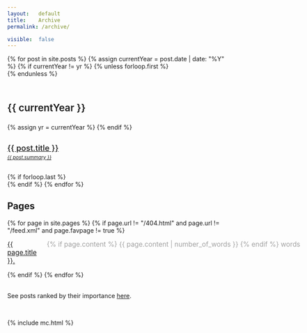 ```yaml
---
layout:   default
title:    Archive
permalink: /archive/

visible:  false
---
```


<style type="text/css">
  
  .post-list{
	display: flex;
	flex-direction: column;
	gap: 2em
  }

  .post-link{
    min-width: 55%;
    /* max-width: 75%; */
    font-size: 1.3em;
    line-height: 1.3em;
    /* text-decoration-style: dotted; */
    font-weight: 500;
    color: var(--dark-green);
  }

  .spaced{
    display: flex;
    flex-direction: column;
    gap: 3px;
  }

  .nolink{
	font-size: 0.8em;
	line-height: 1.3em
  }

  .archive-link
  {
    font-size: 20px;
  }

  h3.year{
    margin-top: 2.5em;
    margin-bottom: 1em;
    font-size: 1.6em;
    color: var(--theme-color);
    font-weight: 600;
  }


  .page-list{
    display: flex;
    flex-direction: column;
    gap: 1em;
  }

  .page-item{
    display: flex;
    justify-content: space-between;
    font-size: 1.1em;
    gap: 1.5em;
  }

  .page-item div{
    flex-shrink: 0;
    opacity: 0.4;
  }

  @media (max-width: 600px){

	.post-list{
		gap: 2em
	}

	.post-link{
		max-width: 100%
	}
  }

</style>


<script async src="https://cse.google.com/cse.js?cx=942c04d4b5a4e68e0"></script>
<div class="gcse-search"></div>


<div class="post">
      {% for post in site.posts %}
<!--  -->
        {% assign currentYear = post.date | date: "%Y" %}
        {% if currentYear != yr %}
           {% unless forloop.first %}</div>{% endunless %}
<!--  -->
           <h3 class="year">{{ currentYear }}</h3>
            <div class="post-list">
           {% assign yr = currentYear %}
        {% endif %}
<!--  -->
        <div class="spaced">
            <a class="post-link" href="{{ post.url | prepend: site.baseurl }}">
            {{ post.title }}</a>
            <a class="nolink" href="{{ post.url | prepend: site.baseurl }}"><i>{{ post.summary }}</i></a>
		</div>
        {% if forloop.last %}</div>{% endif %}
<!--  -->
<!--  -->      
      {% endfor %}

<br>

<h2>Pages</h2>

<div class='page-list'>
{% for page in site.pages %}
    {% if page.url != "/404.html" and page.url != "/feed.xml" and page.favpage != true %}
    <div class="page-item">
        <a href="{{ page.url | prepend: site.baseurl }}">{{ page.title }}.</a>
        <div> {% if page.content %}
                {{ page.content | number_of_words }}
              {% endif %} words 
        </div>
    </div>
    {% endif %}
{% endfor %}
</div>
<br>

<p>
  See posts ranked by their importance <a href="/importance">here</a>.
</p>

<br>

{%    include mc.html  %}

</div>
